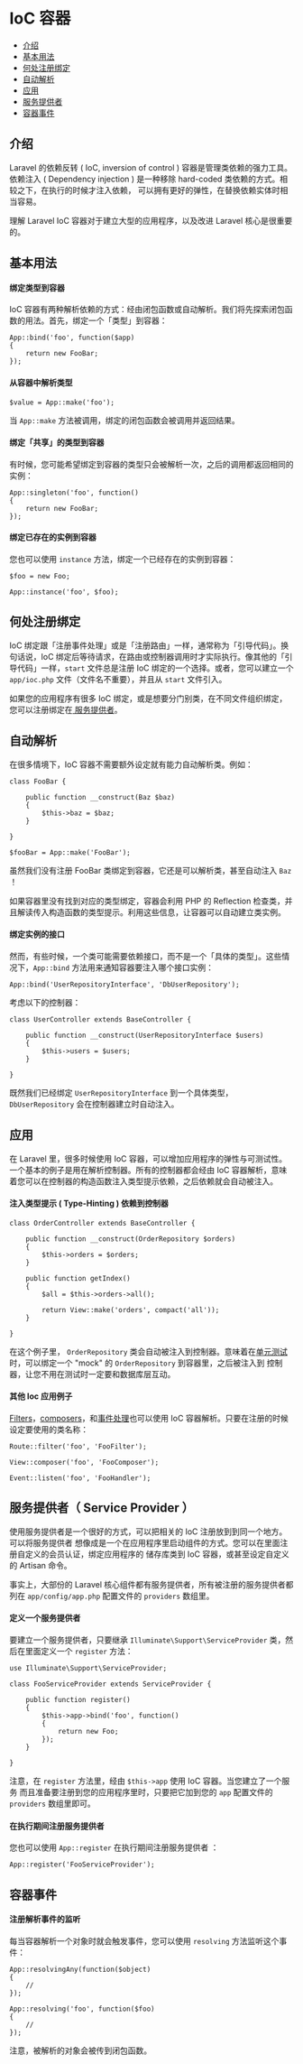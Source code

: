 # IoC 容器

- [介绍](#introduction)
- [基本用法](#basic-usage)
- [何处注册绑定](#where-to-register)
- [自动解析](#automatic-resolution)
- [应用](#practical-usage)
- [服务提供者](#service-providers)
- [容器事件](#container-events)

<a name="introduction"></a>
## 介绍

Laravel 的依赖反转 ( IoC, inversion of control ) 容器是管理类依赖的强力工具。 依赖注入 ( Dependency injection ) 是一种移除 hard-coded 类依赖的方式。相较之下，在执行的时候才注入依赖，
可以拥有更好的弹性，在替换依赖实体时相当容易。

理解 Laravel IoC 容器对于建立大型的应用程序，以及改进 Laravel 核心是很重要的。

<a name="basic-usage"></a>
## 基本用法

#### 绑定类型到容器

IoC 容器有两种解析依赖的方式：经由闭包函数或自动解析。我们将先探索闭包函数的用法。首先，绑定一个「类型」到容器：

	App::bind('foo', function($app)
	{
		return new FooBar;
	});

#### 从容器中解析类型

	$value = App::make('foo');

当 `App::make` 方法被调用，绑定的闭包函数会被调用并返回结果。

#### 绑定「共享」的类型到容器 

有时候，您可能希望绑定到容器的类型只会被解析一次，之后的调用都返回相同的实例：

	App::singleton('foo', function()
	{
		return new FooBar;
	});

#### 绑定已存在的实例到容器

您也可以使用 `instance` 方法，绑定一个已经存在的实例到容器：

	$foo = new Foo;

	App::instance('foo', $foo);

<a name="where-to-register"></a>
## 何处注册绑定

IoC 绑定跟「注册事件处理」或是「注册路由」一样，通常称为「引导代码」。换句话说，IoC 绑定后等待请求，在路由或控制器调用时才实际执行。像其他的「引导代码」一样，`start` 文件总是注册 IoC 绑定的一个选择。或者，您可以建立一个 `app/ioc.php` 文件（文件名不重要），并且从 `start` 文件引入。

如果您的应用程序有很多 IoC 绑定，或是想要分门别类，在不同文件组织绑定，您可以注册绑定在[
服务提供者](#service-providers)。

<a name="automatic-resolution"></a>
## 自动解析

在很多情境下，IoC 容器不需要额外设定就有能力自动解析类。例如：

	class FooBar {

		public function __construct(Baz $baz)
		{
			$this->baz = $baz;
		}

	}

	$fooBar = App::make('FooBar');

虽然我们没有注册 FooBar 类绑定到容器，它还是可以解析类，甚至自动注入 `Baz` ！

如果容器里没有找到对应的类型绑定，容器会利用 PHP 的 Reflection 检查类，并且解读传入构造函数的类型提示。利用这些信息，让容器可以自动建立类实例。

#### 绑定实例的接口

然而，有些时候，一个类可能需要依赖接口，而不是一个「具体的类型」。这些情况下，`App::bind` 方法用来通知容器要注入哪个接口实例：

	App::bind('UserRepositoryInterface', 'DbUserRepository');

考虑以下的控制器：

	class UserController extends BaseController {

		public function __construct(UserRepositoryInterface $users)
		{
			$this->users = $users;
		}

	}

既然我们已经绑定 `UserRepositoryInterface` 到一个具体类型，`DbUserRepository` 会在控制器建立时自动注入。

<a name="practical-usage"></a>
## 应用

在 Laravel 里，很多时候使用 IoC 容器，可以增加应用程序的弹性与可测试性。一个基本的例子是用在解析控制器。所有的控制器都会经由 IoC 容器解析，意味着您可以在控制器的构造函数注入类型提示依赖，之后依赖就会自动被注入。

#### 注入类型提示 ( Type-Hinting ) 依赖到控制器

	class OrderController extends BaseController {

		public function __construct(OrderRepository $orders)
		{
			$this->orders = $orders;
		}

		public function getIndex()
		{
			$all = $this->orders->all();

			return View::make('orders', compact('all'));
		}

	}

在这个例子里， `OrderRepository` 类会自动被注入到控制器。意味着在[单元测试](/docs/testing)时，可以绑定一个 "mock" 的 `OrderRepository` 到容器里，之后被注入到 控制器，让您不用在测试时一定要和数据库层互动。

#### 其他 Ioc 应用例子

[Filters](/docs/routing#route-filters)，[composers](/docs/responses#view-composers)，和[事件处理](/docs/events#using-classes-as-listeners)也可以使用 IoC 容器解析。只要在注册的时候设定要使用的类名称：

	Route::filter('foo', 'FooFilter');

	View::composer('foo', 'FooComposer');

	Event::listen('foo', 'FooHandler');

<a name="service-providers"></a>
## 服务提供者（ Service Provider ）

使用服务提供者是一个很好的方式，可以把相关的 IoC 注册放到到同一个地方。可以将服务提供者 想像成是一个在应用程序里启动组件的方式。您可以在里面注册自定义的会员认证，绑定应用程序的 储存库类到 IoC 容器，或甚至设定自定义的 Artisan 命令。

事实上，大部份的 Laravel 核心组件都有服务提供者，所有被注册的服务提供者都列在 `app/config/app.php` 配置文件的 `providers` 数组里。

#### 定义一个服务提供者

要建立一个服务提供者，只要继承 `Illuminate\Support\ServiceProvider` 类，然后在里面定义一个 `register` 方法：

	use Illuminate\Support\ServiceProvider;

	class FooServiceProvider extends ServiceProvider {

		public function register()
		{
			$this->app->bind('foo', function()
			{
				return new Foo;
			});
		}

	}

注意，在 `register` 方法里，经由 `$this->app` 使用 IoC 容器。当您建立了一个服务 而且准备要注册到您的应用程序里时，只要把它加到您的 `app` 配置文件的 `providers` 数组里即可。

#### 在执行期间注册服务提供者

您也可以使用 `App::register` 在执行期间注册服务提供者 ：

	App::register('FooServiceProvider');

<a name="container-events"></a>
## 容器事件

#### 注册解析事件的监听

每当容器解析一个对象时就会触发事件，您可以使用 `resolving` 方法监听这个事件：

	App::resolvingAny(function($object)
	{
		//
	});

	App::resolving('foo', function($foo)
	{
		//
	});

注意，被解析的对象会被传到闭包函数。
